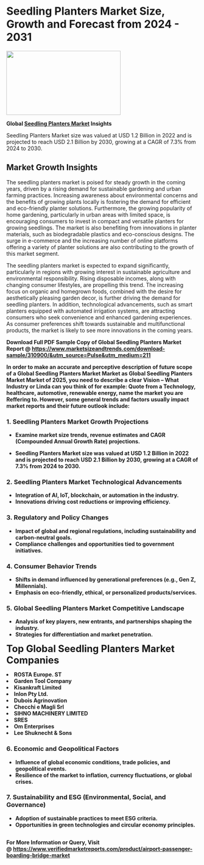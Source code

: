 <H1>Seedling Planters Market Size, Growth and Forecast from 2024 - 2031</H1><img class="aligncenter size-medium wp-image-584254" src="https://thirdeyenews.in/wp-content/uploads/2024/09/Global-Market-Research-300x168.jpeg" alt="" width="300" height="168" /><p><strong>Global&nbsp;<a href="https://www.marketsizeandtrends.com/download-sample/310900/&amp;utm_source=Pulse&amp;utm_medium=211">Seedling Planters Market</a> Insights</strong></p><p>Seedling Planters Market size was valued at USD 1.2 Billion in 2022 and is projected to reach USD 2.1 Billion by 2030, growing at a CAGR of 7.3% from 2024 to 2030.</p><p><h2>Market Growth Insights</h2> <p>The seedling planters market is poised for steady growth in the coming years, driven by a rising demand for sustainable gardening and urban farming practices. Increasing awareness about environmental concerns and the benefits of growing plants locally is fostering the demand for efficient and eco-friendly planter solutions. Furthermore, the growing popularity of home gardening, particularly in urban areas with limited space, is encouraging consumers to invest in compact and versatile planters for growing seedlings. The market is also benefiting from innovations in planter materials, such as biodegradable plastics and eco-conscious designs. The surge in e-commerce and the increasing number of online platforms offering a variety of planter solutions are also contributing to the growth of this market segment.</p> <p><strong></strong></p> <p>The seedling planters market is expected to expand significantly, particularly in regions with growing interest in sustainable agriculture and environmental responsibility. Rising disposable incomes, along with changing consumer lifestyles, are propelling this trend. The increasing focus on organic and homegrown foods, combined with the desire for aesthetically pleasing garden decor, is further driving the demand for seedling planters. In addition, technological advancements, such as smart planters equipped with automated irrigation systems, are attracting consumers who seek convenience and enhanced gardening experiences. As consumer preferences shift towards sustainable and multifunctional products, the market is likely to see more innovations in the coming years.</p> <p><strong></p><p><span class=""><strong>Download Full PDF Sample Copy of Global Seedling Planters Market Report</strong> @ <a href="https://www.marketsizeandtrends.com/download-sample/310900/&amp;utm_source=Pulse&amp;utm_medium=211" target="_blank">https://www.marketsizeandtrends.com/download-sample/310900/&amp;utm_source=Pulse&amp;utm_medium=211</a></span></p><p>In order to make an accurate and perceptive description of future scope of a Global&nbsp;Seedling Planters Market Market as Global&nbsp;Seedling Planters Market Market of 2025, you need to describe a clear Vision &ndash; What Industry or Linda can you think of for example: Quote from a Technology, healthcare, automotive, renewable energy, name the market you are Reffering to. However, some general trends and factors usually impact market reports and their future outlook include:</p><h3>1.&nbsp;<strong>Seedling Planters Market Growth Projections</strong></h3><ul><li>Examine market size trends, revenue estimates and CAGR (Compounded Annual Growth Rate) projections.</li><li><p>Seedling Planters Market size was valued at USD 1.2 Billion in 2022 and is projected to reach USD 2.1 Billion by 2030, growing at a CAGR of 7.3% from 2024 to 2030.</p></li></ul><h3>2.&nbsp;<strong>Seedling Planters Market Technological Advancements</strong></h3><ul><li>Integration of AI, IoT, blockchain, or automation in the industry.</li><li>Innovations driving cost reductions or improving efficiency.</li></ul><h3>3.&nbsp;<strong>Regulatory and Policy Changes</strong></h3><ul><li>Impact of global and regional regulations, including sustainability and carbon-neutral goals.</li><li>Compliance challenges and opportunities tied to government initiatives.</li></ul><h3>4.&nbsp;<strong>Consumer Behavior Trends</strong></h3><ul><li>Shifts in demand influenced by generational preferences (e.g., Gen Z, Millennials).</li><li>Emphasis on eco-friendly, ethical, or personalized products/services.</li></ul><h3>5.&nbsp;<strong>Global Seedling Planters Market Competitive Landscape</strong></h3><ul><li>Analysis of key players, new entrants, and partnerships shaping the industry.</li><li>Strategies for differentiation and market penetration.</li></ul><p data-pm-slice="1 1 []"><span style="color: inherit; font-family: inherit; font-size: 25px;">Top Global Seedling Planters Market Companies</span></p><div class="" data-test-id=""><p><li>ROSTA Europe. ST</li><li> Garden Tool Company</li><li> Kisankraft Limited</li><li> Inlon Pty Ltd.</li><li> Dubois Agrinovation</li><li> Checchi e Magli Srl</li><li> SIHNO MACHINERY LIMITED</li><li> SRES</li><li> Om Enterprises</li><li> Lee Shuknecht & Sons</li></p></div><h3>6.&nbsp;<strong>Economic and Geopolitical Factors</strong></h3><ul><li>Influence of global economic conditions, trade policies, and geopolitical events.</li><li>Resilience of the market to inflation, currency fluctuations, or global crises.</li></ul><h3>7.&nbsp;<strong>Sustainability and ESG (Environmental, Social, and Governance)</strong></h3><ul><li>Adoption of sustainable practices to meet ESG criteria.</li><li>Opportunities in green technologies and circular economy principles.</li></ul><h2><strong style="font-size: 14px;">For More Information or Query, Visit @&nbsp;</strong><a style="background-color: #ffffff; font-size: 14px;" href="https://www.marketsizeandtrends.com/report/seedling-planters-market/" target="_blank">https://www.verifiedmarketreports.com/product/airport-passenger-boarding-bridge-market</a></h2>
